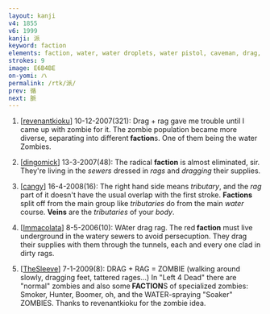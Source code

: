 ```yaml
---
layout: kanji
v4: 1855
v6: 1999
kanji: 派
keyword: faction
elements: faction, water, water droplets, water pistol, caveman, drag, person, rag
strokes: 9
image: E6B4BE
on-yomi: ハ
permalink: /rtk/派/
prev: 循
next: 脈
---
```


1) [<a href="http://kanji.koohii.com/profile/revenantkioku">revenantkioku</a>] 10-12-2007(321): Drag + rag gave me trouble until I came up with zombie for it. The zombie population became more diverse, separating into different<strong> faction</strong>s. One of them being the water Zombies.

2) [<a href="http://kanji.koohii.com/profile/dingomick">dingomick</a>] 13-3-2007(48): The radical <strong>faction</strong> is almost eliminated, sir. They&#039;re living in the <em>sewers</em> dressed in <em>rags</em> and <em>dragging</em> their supplies.

3) [<a href="http://kanji.koohii.com/profile/cangy">cangy</a>] 16-4-2008(16): The right hand side means <em>tributary</em>, and the <em>rag</em> part of it doesn&#039;t have the usual overlap with the first stroke. <strong>Factions</strong> split off from the main group like <em>tributaries</em> do from the main <em>water</em> course. <strong>Veins</strong> are the <em>tributaries</em> of your <em>body</em>.

4) [<a href="http://kanji.koohii.com/profile/Immacolata">Immacolata</a>] 8-5-2006(10): WAter drag rag. The red<strong> faction</strong> must live underground in the watery sewers to avoid persecuption. They drag their supplies with them through the tunnels, each and every one clad in dirty rags.

5) [<a href="http://kanji.koohii.com/profile/TheSleeve">TheSleeve</a>] 7-1-2009(8): DRAG + RAG = ZOMBIE (walking around slowly, dragging feet, tattered rages...) In &quot;Left 4 Dead&quot; there are &quot;normal&quot; zombies and also some<strong> FACTION</strong>S of specialized zombies: Smoker, Hunter, Boomer, oh, and the WATER-spraying &quot;Soaker&quot; ZOMBIES. Thanks to revenantkioku for the zombie idea.

